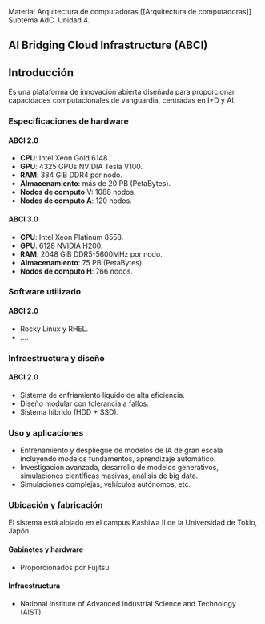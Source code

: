 Materia: Arquitectura de computadoras [[Arquitectura de computadoras]]
Subtema AdC.
Unidad 4.

## AI Bridging Cloud Infrastructure (ABCI)

## Introducción
Es una plataforma de innovación abierta diseñada para proporcionar capacidades computacionales de vanguardia, centradas en I+D y AI.

### Especificaciones de hardware
#### ABCI 2.0
- **CPU**: Intel Xeon Gold 6148
- **GPU**: 4325 GPUs NVIDIA Tesla V100.
- **RAM**: 384 GiB DDR4 por nodo.
- **Almacenamiento**: más de 20 PB (PetaBytes).
- **Nodos de computo** V: 1088 nodos.
- **Nodos de computo A**: 120 nodos.

#### ABCI 3.0
- **CPU**: Intel Xeon Platinum 8558.
- **GPU**: 6128 NVIDIA H200.
- **RAM**: 2048 GiB DDR5-5600MHz por nodo.
- **Almacenamiento**: 75 PB (PetaBytes).
- **Nodos de computo H**: 766 nodos.

### Software utilizado
#### ABCI 2.0
- Rocky Linux y RHEL.
- ....


### Infraestructura y diseño
#### ABCI 2.0
- Sistema de enfriamiento líquido de alta eficiencia.
- Diseño modular con tolerancia a fallos.
- Sistema híbrido (HDD + SSD).

### Uso y aplicaciones
- Entrenamiento y despliegue de modelos de IA de gran escala incluyendo modelos fundamentos, aprendizaje automático.
- Investigación avanzada, desarrollo de modelos generativos, simulaciones científicas masivas, análisis de big data.
- Simulaciones complejas, vehículos autónomos, etc.

### Ubicación y fabricación
El sistema está alojado en el campus Kashiwa II de la Universidad de Tokio, Japón.

#### Gabinetes y hardware
- Proporcionados por Fujitsu

#### Infraestructura
- National Institute of Advanced Industrial Science and Technology (AIST).